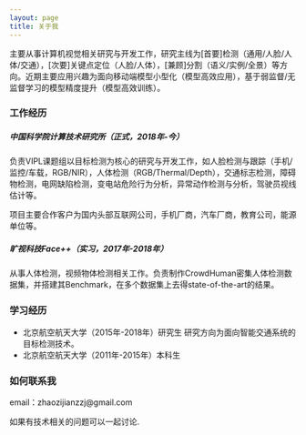 ```yaml
---
layout: page
title: 关于我 
---
```


主要从事计算机视觉相关研究与开发工作，研究主线为[首要]检测（通用/人脸/人体/交通），[次要]关键点定位（人脸/人体），[兼顾]分割（语义/实例/全景）等方向。近期主要应用兴趣为面向移动端模型小型化（模型高效应用），基于弱监督/无监督学习的模型精度提升（模型高效训练）。

<h3> 工作经历 </h3> 

##### 中国科学院计算技术研究所（正式，2018年-今）

​		负责VIPL课题组以目标检测为核心的研究与开发工作，如人脸检测与跟踪（手机/监控/车载，RGB/NIR），人体检测（RGB/Thermal/Depth），交通标志检测，障碍物检测，电网缺陷检测，变电站危险行为分析，异常动作检测与分析，驾驶员视线估计等。

​		项目主要合作客户为国内头部互联网公司，手机厂商，汽车厂商，教育公司，能源单位等。

##### 旷视科技Face++（实习，2017年-2018年）

​		从事人体检测，视频物体检测相关工作。负责制作CrowdHuman密集人体检测数据集，并搭建其Benchmark，在多个数据集上去得state-of-the-art的结果。

<h3> 学习经历 </h3> 

- 北京航空航天大学（2015年-2018年）研究生
	研究方向为面向智能交通系统的目标检测技术。
- 北京航空航天大学（2011年-2015年）本科生
	




<h3> 如何联系我 </h3>  

<p> 
email：zhaozijianzzj@gmail.com
<p> 
如果有技术相关的问题可以一起讨论.
<p> 


